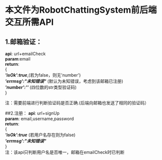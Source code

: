 <h1> 本文件为RobotChattingSystem前后端交互所需API</h1>

## 1.邮箱验证：
**api**:	url+emailCheck<br>
**param**:email<br>
**return**:     
	{<br>
	***'isOk':true***,(若为false，则无'number')<br>
	***'errmsg':"未知错误"*** (默认为未知错误，考虑到该邮箱已注册)<br>
	***'number':''*** (四位数的str类型验证码)<br>
	}<br>

注：需要前端进行判断验证码是否正确.(后端向邮箱也发送了相同的验证码）<br>

##2.注册：
**api**:	url+signUp<br>
**param**:	email,username,password<br>
**return**:<br>	
	{<br>
	***'isOk':true*** (若用户名存在则为false)<br>
	***'errmsg':"未知错误"***<br>
	}<br>
注：该api只判断用户名是否唯一，邮箱在emailCheck时已判断<br>
